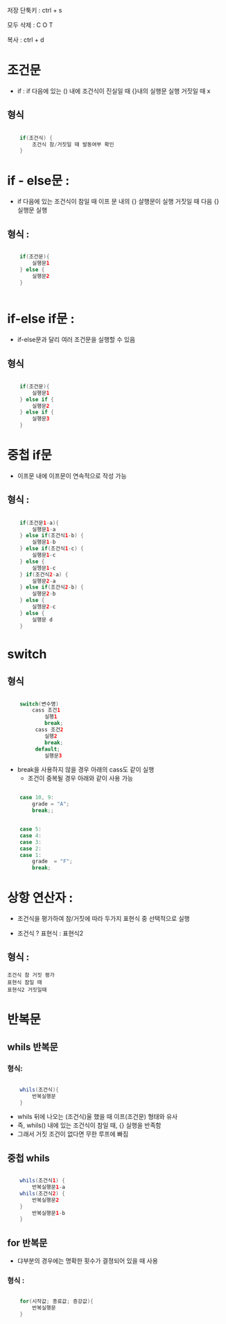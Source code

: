 저장 단툭키 : ctrl + s

모두 삭제 : C O T

복사 : ctrl + d

# 조건문
- if : if 다음에 있는 () 내에 조건식이 진실일 때 {}내의 실행문 실행 거짓일 때 x

## 형식

``` java
    
    if(조건식) {
        조건식 참/거짓일 때 발동여부 확인
    }
```

# if - else문 : 

- if 다음에 있는 조건식이 참일 때 이프 문 내의 {} 살행문이 실행
    거짓일 때 다음 {} 실행문 실행

## 형식 :

```java

    if(조건문){
        실행문1
    } else {
        실행문2
    }
    
````

# if-else if문 :
- if-else문과 달리 여러 조건문을 실행할 수 있음

## 형식

``` java
    
    if(조건문){
        실행문1
    } else if {
        실행문2
    } else if {
        실행문3
    }

```

# 중첩 if문

- 이프문 내에 이프문이 연속적으로 작성 가능

## 형식 :

```java
 
    if(조건문1-a){
        실행문1-a
    } else if(조건식1-b) {
        실행문1-b
    } else if(조건식1-c) {
        실행문1-c
    } else {
        실헹문1-c
    } if(조건식2-a) {
        실행문2-a
    } else if(조건식2-b) {
        실행문2-b
    } else {
        실헹문2-c
    } else {
        실행문 d
    }

```

# switch

## 형식    

```java

    switch(변수명)
        cass 조건1
            실행1
            break;
         cass 조건2
            실행2
            break;
         default;
            실행문3

```

- break을 사용하지 않을 경우 아래의 cass도 같이 실행
  - 조건이 중복될 경우 아래와 같이 사용 가능

```java

    case 10, 9:
        grade = "A";
        break;;

```

```java

    case 5:
    case 4:
    case 3:
    case 2:
    case 1:
        grade  = "F";
        break;

```

# 상항 연산자 :  

- 조건식을 평가하여 참/거짓에 따라 두가지 표현식 중 선택적으로 실행

- 조건식 ? 표현식 : 표현식2

## 형식 :

````
조건식 참 거짓 평가
표현식 참일 때
표현식2 거짓일때
````

# 반복문

## whils 반복문

### 형식:

``` java

    whils(조건식){
        반복실행문
    }

```

- whils 뒤에 나오는 (조건식)울 했을 때 이프(조건문) 형태와 유사 
- 즉, whils() 내에 있는 조건식이 참일 때, {} 실행을 반족함
- 그래서 거짓 조건이 없다면 무한 루프에 빠짐


## 중첩 whils

```java

    whils(조건식1) {
        반복실행문1-a
    whils(조건식2) {
        반복실행문2
    } 
        반복실행문1-b
    }

```


## for 반복문
-  댜부분의 경우에는 명확한 횟수가 결졍되어 있을 때 사용

###   형식 :

```java

    for(시작값; 종료값; 증강값){
        반복실행문
    }

```

